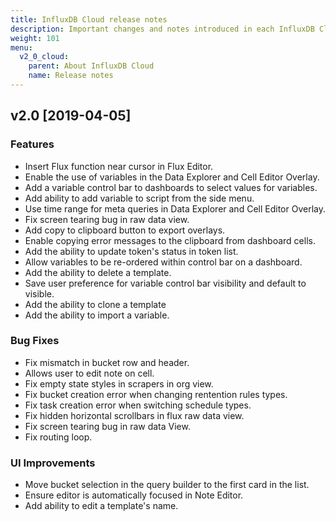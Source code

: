 ```yaml
---
title: InfluxDB Cloud release notes
description: Important changes and notes introduced in each InfluxDB Cloud 2 update.
weight: 101
menu:
  v2_0_cloud:
    parent: About InfluxDB Cloud
    name: Release notes
---
```


## v2.0 [2019-04-05]

### Features

* Insert Flux function near cursor in Flux Editor.
* Enable the use of variables in the Data Explorer and Cell Editor Overlay.
* Add a variable control bar to dashboards to select values for variables.
* Add ability to add variable to script from the side menu.
* Use time range for meta queries in Data Explorer and Cell Editor Overlay.
* Fix screen tearing bug in raw data view.
* Add copy to clipboard button to export overlays.
* Enable copying error messages to the clipboard from dashboard cells.
* Add the ability to update token's status in token list.
* Allow variables to be re-ordered within control bar on a dashboard.
* Add the ability to delete a template.
* Save user preference for variable control bar visibility and default to visible.
* Add the ability to clone a template
* Add the ability to import a variable.

### Bug Fixes

* Fix mismatch in bucket row and header.
* Allows user to edit note on cell.
* Fix empty state styles in scrapers in org view.
* Fix bucket creation error when changing rentention rules types.
* Fix task creation error when switching schedule types.
* Fix hidden horizontal scrollbars in flux raw data view.
* Fix screen tearing bug in raw data View.
* Fix routing loop.

### UI Improvements
* Move bucket selection in the query builder to the first card in the list.
* Ensure editor is automatically focused in Note Editor.
* Add ability to edit a template's name.
